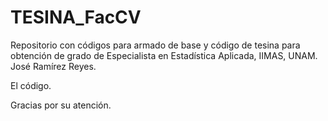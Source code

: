 # TESINA_FacCV
Repositorio con códigos para armado de base y código de tesina para obtención de grado de Especialista en Estadística Aplicada, IIMAS, UNAM. José Ramírez Reyes.

El código.

Gracias por su atención.
